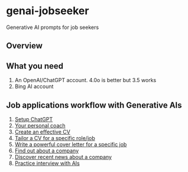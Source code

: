 # genai-jobseeker
Generative AI prompts for job seekers

## Overview 

## What you need
1. An OpenAI/ChatGPT account. 4.0o is better but 3.5 works
2. Bing AI account

## Job applications workflow with Generative AIs

1. [Setup ChatGPT](setup_chatgpt.md)
1. [Your personal coach](your_personal_coach.md)
2. [Create an effective CV](create_an_effective_cv.md)
3. [Tailor a CV for a specific role/job](tailor_cv_for_specific_role_job.md)
4. [Write a powerful cover letter for a specific job](write_a_powerful_cover_letter_for_a_specific_job.md)
5. [Find out about a company](find_out_about_company.md)
6. [Discover recent news about a company](discover_recent_news_about_company.md)
7. [Practice interview with AIs](practice_interview_with_AI.md)
